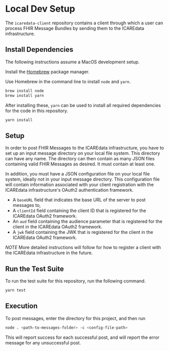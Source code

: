 # Local Dev Setup

The `icaredata-client` repository contains a client through which a user can process FHIR Message Bundles by sending them to the ICAREdata infrastructure.

## Install Dependencies  

The following instructions assume a MacOS development setup.

Install the [Homebrew](https://brew.sh/) package manager.

Use Homebrew in the command line to install `node` and `yarn`.

```bash
brew install node
brew install yarn
```

After installing these, `yarn` can be used to install all required dependencies for the code in this repository.

```bash
yarn install
```

## Setup

In order to post FHIR Messages to the ICAREdata infrastructure, you have to set up an input message directory on your local file system. This directory can have any name. The directory can then contain as many JSON files containing valid FHIR Messages as desired. It must contain at least one.

In addition, you must have a JSON configuration file on your local file system, ideally not in your input message directory. This configuration file will contain information associated with your client registration with the ICAREdata infrastructure's OAuth2 authentication framework.

* A `baseURL` field that indicates the base URL of the server to post messages to,
* A `clientId` field containing the client ID that is registered for the ICAREdata OAuth2 framework.
* An `aud` field containing the audience parameter that is registered for the client in the ICAREdata OAuth2 framework.
* A `jwk` field containing the JWK that is registered for the client in the ICAREdata OAuth2 framework.

*NOTE* More detailed instructions will follow for how to register a client with the ICAREdata infrastructure in the future.

## Run the Test Suite

To run the test suite for this repository, run the following command.

```bash
yarn test
```

## Execution

To post messages, enter the directory for this project, and then run

```bash
node . <path-to-messages-folder> -c <config-file-path>
```

This will report success for each successful post, and will report the error message for any unsuccessful post.
